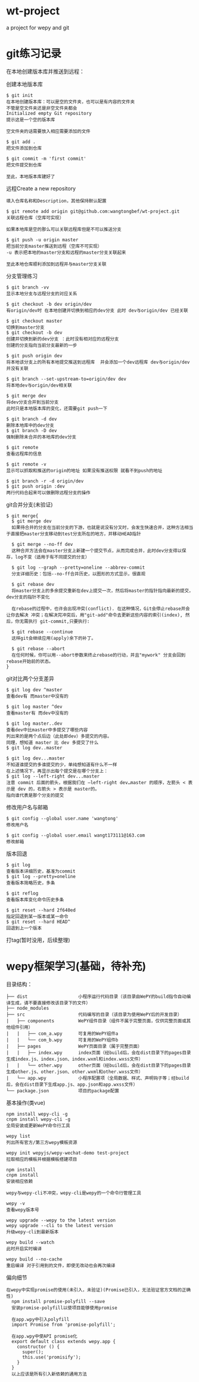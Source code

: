 # wt-project
a project for wepy and git

# git练习记录
  在本地创建版本库并推送到远程：

  创建本地版本库

    $ git init
    在本地创建版本库：可以是空的文件夹，也可以是有内容的文件夹
    不管是空文件夹还是非空文件夹都会
    Initialized empty Git repository
    提示这是一个空的版本库

    空文件夹的话需要放入相应需要添加的文件

    $ git add .
    把文件添加到仓库

    $ git commit -m 'first commit'
    把文件提交到仓库

    至此，本地版本库建好了



  远程Create a new repository

    填入仓库名称和Description，其他保持默认配置

    $ git remote add origin git@github.com:wangtongbef/wt-project.git
    关联远程仓库（空库可实现）

    如果本地库是空的那么可以关联远程库但是不可以推送分支

    $ git push -u origin master
    把当前分支master推送到远程（空库不可实现）
    -u 表示把本地的master分支和远程的master分支关联起来

    至此本地仓库顺利添加到远程并与master分支关联

  分支管理练习

    $ git branch -vv
    显示本地分支与远程分支的对应关系

    $ git checkout -b dev origin/dev
    有origin/dev时 在本地创建并切换到相应的dev分支 此时 dev与origin/dev 已经关联

    $ git checkout master
    切换到master分支
    $ git checkout -b dev
    创建并切换到新的dev分支 ：此时没有相对应的远程分支
    创建的分支指向当前分支最新的一步

    $ git push origin dev
    将本地该分支上的所有本地提交推送到远程库  并会添加一个dev远程库 dev与origin/dev 并没有关联

    $ git branch --set-upstream-to=origin/dev dev
    将本地dev与origin/dev相关联

    $ git merge dev
    将dev分支合并到当前分支
    此时只是本地版本库的变化，还需要git push一下

    $ git branch -d dev
    删除本地库中的dev分支
    $ git branch -D dev
    强制删除未合并的本地库的dev分支

    $ git remote
    查看远程库的信息

    $ git remote -v
    显示可以抓取和推送的origin的地址 如果没有推送权限 就看不到push的地址

    $ git branch -r -d origin/dev
    $ git push origin :dev
    两行代码合起来可以做删除远程分支的操作

  git合并分支(未验证)

    $ git merge{
      $ git merge dev
      如果待合并的分支在当前分支的下游，也就是说没有分叉时，会发生快速合并，这种方法相当于直接把master分支移动到test分支所在的地方，并移动HEAD指针

      $ git merge --no-ff dev
      这种合并方法会在master分支上新建一个提交节点，从而完成合并，此时dev分支得以保存，log不变（适用于有不同提交的分支）

      $ git log --graph --pretty=oneline --abbrev-commit
      分支详细历史：包括--no-ff合并历史，以图形的方式显示，很直观

      $ git rebase dev
      将master分支上的多余提交重新在dev上提交一次，然后将master的指针指向最新的提交，dev分支的指针不变化

      在rebase的过程中，也许会出现冲突(conflict). 在这种情况，Git会停止rebase并会让你去解决 冲突；在解决完冲突后，用"git-add"命令去更新这些内容的索引(index), 然后，你无需执行 git-commit,只要执行:

      $ git rebase --continue
      这样git会继续应用(apply)余下的补丁。

      $ git rebase --abort
      在任何时候，你可以用--abort参数来终止rebase的行动，并且"mywork" 分支会回到rebase开始前的状态。
    }

  git对比两个分支差异

    $ git log dev ^master
    查看dev有 而master中没有的

    $ git log master ^dev
    查看master有 而dev中没有的

    $ git log master..dev
    查看dev中比master中多提交了哪些内容
    列出来的是两个点后边（此处即dev）多提交的内容。
    同理，想知道 master 比 dev 多提交了什么
    $ git log dev..master

    $ git log dev...master
    不知道谁提交的多谁提交的少，单纯想知道有什么不一样
    在上述情况下，再显示出每个提交是在哪个分支上：
    $ git log --left-right dev...master
    注意 commit 后面的箭头，根据我们在 –left-right dev…master 的顺序，左箭头 < 表示是 dev 的，右箭头 > 表示是 master的。
    指向谁代表是那个分支的提交

  修改用户名与邮箱

    $ git config --global user.name 'wangtong'
    修改用户名

    $ git config --global user.email wangt173111@163.com
    修改邮箱

  版本回退

    $ git log
    查看版本详细历史，基准为commit
    $ git log --pretty=oneline
    查看版本简略历史，多条

    $ git reflog
    查看版本库变化命令历史多条

    $ git reset --hard 2f640ed
    指定回退到某一版本或某一命令
    $ git reset --hard HEAD^
    回退到上一个版本

  打tag(暂时没用，后续整理)

# wepy框架学习(基础，待补充)


  目录结构：

    ├── dist                   小程序运行代码目录（该目录由WePY的build指令自动编译生成，请不要直接修改该目录下的文件）
    ├── node_modules
    ├── src                    代码编写的目录（该目录为使用WePY后的开发目录）
    |   ├── components         WePY组件目录（组件不属于完整页面，仅供完整页面或其他组件引用）
    |   |   ├── com_a.wpy      可复用的WePY组件a
    |   |   └── com_b.wpy      可复用的WePY组件b
    |   ├── pages              WePY页面目录（属于完整页面）
    |   |   ├── index.wpy      index页面（经build后，会在dist目录下的pages目录生成index.js、index.json、index.wxml和index.wxss文件）
    |   |   └── other.wpy      other页面（经build后，会在dist目录下的pages目录生成other.js、other.json、other.wxml和other.wxss文件）
    |   └── app.wpy            小程序配置项（全局数据、样式、声明钩子等；经build后，会在dist目录下生成app.js、app.json和app.wxss文件）
    └── package.json           项目的package配置

  基本操作(类vue)

    npm install wepy-cli -g
    cnpm install wepy-cli -g
    全局安装或更新WePY命令行工具

    wepy list
    列出所有官方/第三方wepy模板资源

    wepy init wepyjs/wepy-wechat-demo test-project
    拉取相应的模板并根据模板搭建项目

    npm install
    cnpm install
    安装相应依赖

    wepy与wepy-cli不冲突，wepy-cli是wepy的一个命令行管理工具

    wepy -v
    查看wepy版本号

    wepy upgrade --wepy to the latest version
    wepy upgrade --cli to the latest version
    升级wepy-cli到最新版本

    wepy build --watch
    此时开启实时编译

    wepy build --no-cache
    重启编译 对于引用到的文件，即使无改动也会再次编译

  偏向细节

    在wepy中实现promise的使用(未引入，未验证)(Promise已引入，无法验证官方文档的正确性)
      npm install promise-polyfill --save
      安装promise-polyfill以使项目能够使用promise

      在app.wpy中引入polyfill
      import Promise from 'promise-polyfill';

      在app.wpy中使API promise化
      export default class extends wepy.app {
        constructor () {
          super();
          this.use('promisify');
        }
      }
      以上应该是所有引入新依赖的通用方法


